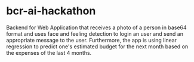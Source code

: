 # bcr-ai-hackathon

Backend for Web Application that receives a photo of a person in base64 format and uses face and feeling detection to login an user and send an appropriate message to the user.
Furthermore, the app is using linear regression to predict one's estimated budget for the next month based on the expenses of the last 4 months.
